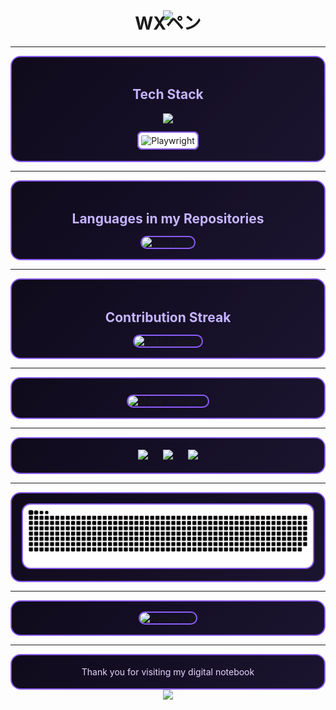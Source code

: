 <!-- ===================== MONOCHROME WAVE HEADER ===================== -->
<div align="center">
  <img src="https://capsule-render.vercel.app/api?type=waving&color=8B5CF6&height=110&section=header"/>
</div>

<h1 align="center" style="margin-top:-20px;">
 WXペン
</h1>

<hr/>

<!-- ===================== TECH STACK ===================== -->
<div align="center" style="padding:18px; border:2px solid #8B5CF6; border-radius:16px; background:linear-gradient(135deg,#0f0a1b 0%, #1b1430 100%);">
  
  ## <span style="color:#C4B5FD;">Tech Stack</span>
  
  <div align="center" style="margin-top:10px;">
    <img src="https://skillicons.dev/icons?i=java,python,js,ts,react,nodejs,nextjs,npm,yarn,bun,github,sqlite,tailwind,nestjs,postgresql,mysql,docker,linux,git,mongodb,django,aws,arduino,deno,vscode,postman,rust,debian,neovim,nginx" />
    <br/>
    <img src="https://playwright.dev/img/playwright-logo.svg" width="48" height="48" alt="Playwright" style="margin-top:10px; border-radius:8px; background:#ffffff; padding:6px; box-shadow:0 0 0 2px #8B5CF6 inset;"/>
  </div>
</div>

---

<!-- ===================== LANGUAGES STATS ===================== -->
<div align="center" style="padding:18px; border:2px solid #8B5CF6; border-radius:16px; background:linear-gradient(135deg,#0f0a1b 0%, #1b1430 100%);">
  
  ## <span style="color:#C4B5FD;">Languages in my Repositories</span>
  
  <a href="https://github.com/anuraghazra/github-readme-stats">
    <img src="https://github-readme-stats.vercel.app/api/top-langs/?username=Potato-pdf&layout=compact&theme=tokyonight&border_radius=12&hide_border=true&bg_color=0f0a1b&title_color=8B5CF6&text_color=C4B5FD" alt="Top Langs" style="border-radius:12px; box-shadow:0 0 0 2px #8B5CF6;"/>
  </a>
   
  <!-- Stats -->
</div>

---

<!-- ===================== STREAK STATS ===================== -->
<div align="center" style="padding:18px; border:2px solid #8B5CF6; border-radius:16px; background:linear-gradient(135deg,#0f0a1b 0%, #1b1430 100%);">
  
  ## <span style="color:#C4B5FD;">Contribution Streak</span>
  
  <a href="https://streak-stats.demolab.com?user=Potato-pdf&theme=tokyonight&hide_border=false">
    <img src="https://streak-stats.demolab.com?user=Potato-pdf&theme=tokyonight&hide_border=false" alt="GitHub Streak" style="border-radius:12px; box-shadow:0 0 0 2px #8B5CF6;"/>
  </a>
</div>

---

<!-- ===================== CODING IN ACTION ===================== -->
<div align="center" style="padding:18px; border:2px solid #8B5CF6; border-radius:16px; background:linear-gradient(135deg,#0f0a1b 0%, #1b1430 100%);">
  
  <div align="center" style="margin-top:10px;">
    <img src="https://i.makeagif.com/media/7-22-2021/wizqV-.gif" width="600" alt="Matrix Animation" style="border-radius:14px; box-shadow:0 0 0 2px #8B5CF6;"/>
  </div>
</div>

---

<!-- ===================== SOCIALS ===================== -->
<div align="center" style="padding:18px; border:2px solid #8B5CF6; border-radius:16px; background:linear-gradient(135deg,#0f0a1b 0%, #1b1430 100%);">
  <div align="center">
    <a href="https://x.com/shuan_qi?t=-Mo7aaLZli9l-W1bvxlDKA&s=09" style="margin:0 10px;">
      <img src="https://skillicons.dev/icons?i=twitter" width="50" />
    </a>
    <a href="https://www.instagram.com/cesarberrnal_crz?igsh=MTEyb3kzdHVxYmlrNQ==" style="margin:0 10px;">
      <img src="https://skillicons.dev/icons?i=instagram" width="50" />
    </a>
    <a href="https://www.facebook.com/share/1FqvLBk4Ws/" style="margin:0 10px;">
      <img src="https://skillicons.dev/icons?i=facebook" width="50" />
    </a>
  </div>
</div>

---

<!-- ===================== SNAKE ===================== -->
<div align="center" style="padding:18px; border:2px solid #8B5CF6; border-radius:16px; background:linear-gradient(135deg,#0f0a1b 0%, #1b1430 100%);">
  <img src="https://raw.githubusercontent.com/Platane/snk/output/github-contribution-grid-snake-dark.svg" alt="Snake animation" style="border-radius:12px; box-shadow:0 0 0 2px #8B5CF6;"/>
</div>

---

<!-- ===================== HACKER CAT ===================== -->
<div align="center" style="padding:18px; border:2px solid #8B5CF6; border-radius:16px; background:linear-gradient(135deg,#0f0a1b 0%, #1b1430 100%);">
  <img src="https://media.giphy.com/media/j0HjChGV0J44KrrlGv/giphy.gif" width="200px" alt="Hacker Cat" style="border-radius:14px; box-shadow:0 0 0 2px #8B5CF6;"/>
</div>

---

<!-- ===================== THANK YOU ===================== -->
<div align="center" style="padding:18px; border:2px solid #8B5CF6; border-radius:16px; background:linear-gradient(135deg,#0f0a1b 0%, #1b1430 100%); color:#E9D5FF;">
  Thank you for visiting my digital notebook
</div>

<!-- ===================== MONOCHROME WAVE FOOTER ===================== -->
<div align="center">
  <img src="https://capsule-render.vercel.app/api?type=waving&color=8B5CF6&height=90&section=footer"/>
</div>
